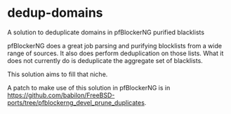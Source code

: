 # dedup-domains
A solution to deduplicate domains in pfBlockerNG purified blacklists

pfBlockerNG does a great job parsing and purifying blocklists from a wide range of sources. It also does perform deduplication on those lists. What it does not currently do is deduplicate the aggregate set of blacklists.

This solution aims to fill that niche.

A patch to make use of this solution in pfBlockerNG is in https://github.com/babilon/FreeBSD-ports/tree/pfblockerng_devel_prune_duplicates.
